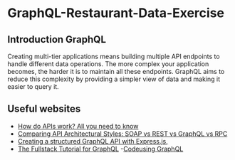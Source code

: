 # GraphQL-Restaurant-Data-Exercise

## Introduction GraphQL

Creating multi-tier applications means building multiple API endpoints to handle different data operations. The more complex your application becomes, the harder it is to maintain all these endpoints. GraphQL aims to reduce this complexity by providing a simpler view of data and making it easier to query it.

## Useful websites

- [How do APIs work? All you need to know](https://strapi.io/blog/how-do-APIs-work)
- [Comparing API Architectural Styles: SOAP vs REST vs GraphQL vs RPC](https://www.altexsoft.com/blog/soap-vs-rest-vs-graphql-vs-rpc/)
- [Creating a structured GraphQL API with Express.js,](https://hackernoon.com/creating-a-structured-hot-reloadable-graphql-api-with-express-js-de62c859643)
- [The Fullstack Tutorial for GraphQL](https://www.howtographql.com/) -[Codeusing GraphQL](https://graphql.org/code/#javascript)
